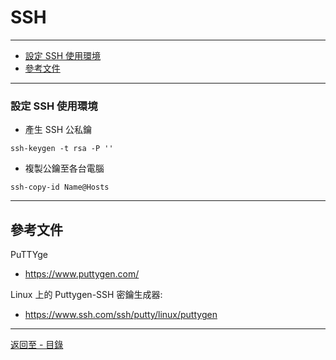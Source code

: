 # SSH

* * *

-    [設定 SSH 使用環境](#ssh)
-    [參考文件](#references)
* * *


<h3 id="ssh">設定 SSH 使用環境</h3>

* 產生 SSH 公私鑰

`ssh-keygen -t rsa -P ''` 

* 複製公鑰至各台電腦

`ssh-copy-id Name@Hosts`

---
<h2 id="references">參考文件</h2>

PuTTYge
- https://www.puttygen.com/

Linux 上的 Puttygen-SSH 密鑰生成器:
- https://www.ssh.com/ssh/putty/linux/puttygen

---

[返回至 - 目錄](https://github.com/xuan103/Alpine_2021)